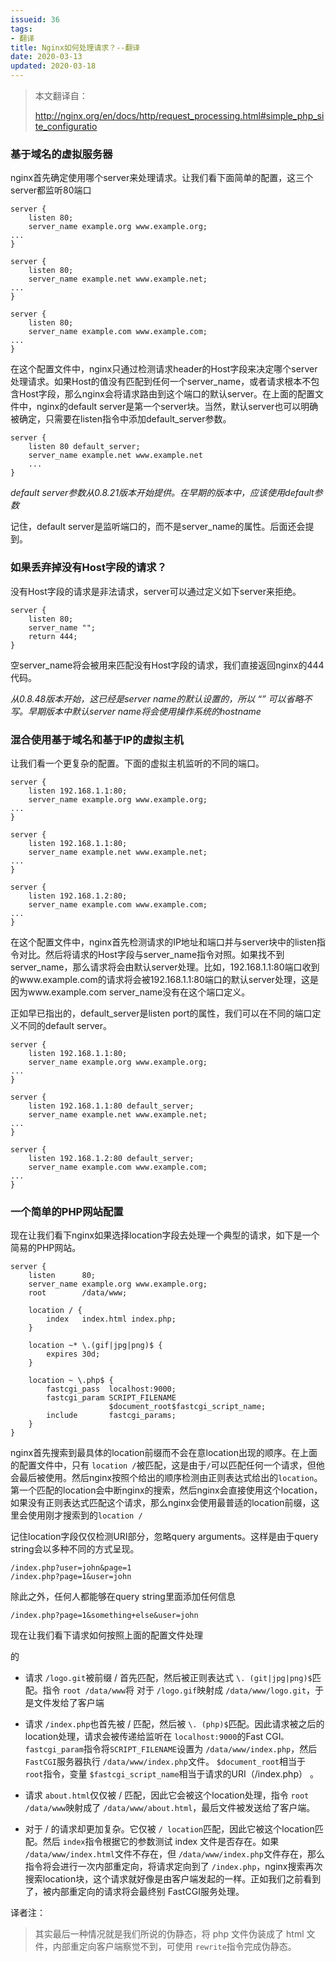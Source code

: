 ```yaml
---
issueid: 36
tags:
- 翻译
title: Nginx如何处理请求？--翻译
date: 2020-03-13
updated: 2020-03-18
---
```

> 本文翻译自：
>
> http://nginx.org/en/docs/http/request_processing.html#simple_php_site_configuratio

### 基于域名的虚拟服务器

nginx首先确定使用哪个server来处理请求。让我们看下面简单的配置，这三个server都监听80端口

<!--more-->

```
server {
    listen 80;
    server_name example.org www.example.org;
...
}

server {
    listen 80;
    server_name example.net www.example.net;
...
}

server {
    listen 80;
    server_name example.com www.example.com;
...
}
```

在这个配置文件中，nginx只通过检测请求header的Host字段来决定哪个server处理请求。如果Host的值没有匹配到任何一个server_name，或者请求根本不包含Host字段，那么nginx会将请求路由到这个端口的默认server。在上面的配置文件中，nginx的default server是第一个server块。当然，默认server也可以明确被确定，只需要在listen指令中添加default_server参数。

```
server {
    listen 80 default_server;
    server_name example.net www.example.net
    ...
}
```

*default server参数从0.8.21版本开始提供。在早期的版本中，应该使用default参数*

记住，default server是监听端口的，而不是server_name的属性。后面还会提到。

### 如果丢弃掉没有Host字段的请求？

没有Host字段的请求是非法请求，server可以通过定义如下server来拒绝。

```
server {
    listen 80;
    server_name "";
    return 444;
}
```

空server_name将会被用来匹配没有Host字段的请求，我们直接返回nginx的444代码。

*从0.8.48版本开始，这已经是server name的默认设置的，所以 “” 可以省略不写。早期版本中默认server name将会使用操作系统的hostname*

### 混合使用基于域名和基于IP的虚拟主机

让我们看一个更复杂的配置。下面的虚拟主机监听的不同的端口。

```
server {
    listen 192.168.1.1:80;
    server_name example.org www.example.org;
...
}

server {
    listen 192.168.1.1:80;
    server_name example.net www.example.net;
...
}

server {
    listen 192.168.1.2:80;
    server_name example.com www.example.com;
...
}
```

在这个配置文件中，nginx首先检测请求的IP地址和端口并与server块中的listen指令对比。然后将请求的Host字段与server_name指令对照。如果找不到server_name，那么请求将会由默认server处理。比如，192.168.1.1:80端口收到的www.example.com的请求将会被192.168.1.1:80端口的默认server处理，这是因为www.example.com server_name没有在这个端口定义。

正如早已指出的，default_server是listen port的属性，我们可以在不同的端口定义不同的default server。

```
server {
    listen 192.168.1.1:80;
    server_name example.org www.example.org;
...
}

server {
    listen 192.168.1.1:80 default_server;
    server_name example.net www.example.net;
...
}

server {
    listen 192.168.1.2:80 default_server;
    server_name example.com www.example.com;
...
}
```

### 一个简单的PHP网站配置

现在让我们看下nginx如果选择location字段去处理一个典型的请求，如下是一个简易的PHP网站。

```
server {
    listen      80;
    server_name example.org www.example.org;
    root        /data/www;

    location / {
        index   index.html index.php;
    }

    location ~* \.(gif|jpg|png)$ {
        expires 30d;
    }

    location ~ \.php$ {
        fastcgi_pass  localhost:9000;
        fastcgi_param SCRIPT_FILENAME
                      $document_root$fastcgi_script_name;
        include       fastcgi_params;
    }
}
```

nginx首先搜索到最具体的location前缀而不会在意location出现的顺序。在上面的配置文件中，只有 `location /`被匹配，这是由于`/`可以匹配任何一个请求，但他会最后被使用。然后nginx按照个给出的顺序检测由正则表达式给出的`location`。第一个匹配的location会中断nginx的搜索，然后nginx会直接使用这个location，如果没有正则表达式匹配这个请求，那么nginx会使用最普适的location前缀，这里会使用刚才搜索到的`location /`

记住location字段仅仅检测URI部分，忽略query arguments。这样是由于query string会以多种不同的方式呈现。

```
/index.php?user=john&page=1
/index.php?page=1&user=john
```

除此之外，任何人都能够在query string里面添加任何信息

```
/index.php?page=1&something+else&user=john
```

现在让我们看下请求如何按照上面的配置文件处理

的

- 请求 `/logo.git`被前缀 / 首先匹配，然后被正则表达式 `\. (git|jpg|png)$`匹配。指令 `root /data/www`将 对于 `/logo.gif`映射成 `/data/www/logo.git`，于是文件发给了客户端

- 请求 `/index.php`也首先被 / 匹配，然后被 `\. (php)$`匹配。因此请求被之后的location处理，请求会被传递给监听在 `localhost:9000`的Fast CGI`。 fastcgi_param`指令将`SCRIPT_FILENAME`设置为 `/data/www/index.php`，然后 `FastCGI`服务器执行 `/data/www/index.php`文件。 `$document_root`相当于 `root`指令，变量 `$fastcgi_script_name`相当于请求的URI（/index.php） 。

- 请求 `about.html`仅仅被 / 匹配，因此它会被这个location处理，指令 `root /data/www`映射成了 `/data/www/about.html`，最后文件被发送给了客户端。

- 对于 / 的请求却更加复杂。它仅被 `/ location`匹配，因此它被这个location匹配。然后 `index`指令根据它的参数测试 index 文件是否存在。如果 `/data/www/index.html`文件不存在，但 `/data/www/index.php`文件存在，那么指令将会进行一次内部重定向，将请求定向到了 `/index.php`，nginx搜索再次搜索location块，这个请求就好像是由客户端发起的一样。正如我们之前看到了，被内部重定向的请求将会最终别 FastCGI服务处理。

译者注：

> 其实最后一种情况就是我们所说的伪静态，将 php 文件伪装成了 html 文件，内部重定向客户端察觉不到，可使用 `rewrite`指令完成伪静态。

